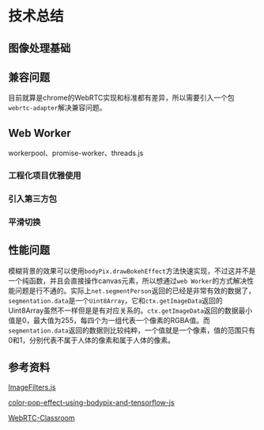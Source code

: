 # 技术总结

## 图像处理基础

## 兼容问题
目前就算是chrome的WebRTC实现和标准都有差异，所以需要引入一个包`webrtc-adapter`解决兼容问题。

## Web Worker

workerpool、promise-worker、threads.js

### 工程化项目优雅使用

### 引入第三方包

### 平滑切换

###

## 性能问题
模糊背景的效果可以使用`bodyPix.drawBokehEffect`方法快速实现，不过这并不是一个纯函数，并且会直接操作canvas元素，所以想通过`web Worker`的方式解决性能问题是行不通的。实际上`net.segmentPerson`返回的已经是非常有效的数据了，`segmentation.data`是一个`Uint8Array`，它和`ctx.getImageData`返回的Uint8Array虽然不一样但是是有对应关系的。`ctx.getImageData`返回的数据最小值是0，最大值为255，每四个为一组代表一个像素的RGBA值。而`segmentation.data`返回的数据则比较纯粹，一个值就是一个像素，值的范围只有0和1，分别代表不属于人体的像素和属于人体的像素。

## 参考资料

[ImageFilters.js](https://github.com/zhengsk/ImageFilters.js)

[color-pop-effect-using-bodypix-and-tensorflow-js](https://towardsdatascience.com/color-pop-effect-using-bodypix-and-tensorflow-js-a584ddc48a02)

[WebRTC-Classroom](https://github.com/RobbieXie/WebRTC-Classroom)
